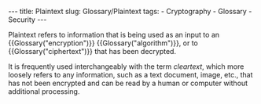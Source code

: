 --- title: Plaintext slug: Glossary/Plaintext tags: - Cryptography - Glossary - Security ---

<span class="seoSummary">Plaintext refers to information that is being used as an input to an {{Glossary("encryption")}} {{Glossary("algorithm")}}, or to {{Glossary("ciphertext")}} that has been decrypted.</span>

It is frequently used interchangeably with the term *cleartext*, which more loosely refers to any information, such as a text document, image, etc., that has not been encrypted and can be read by a human or computer without additional processing.
